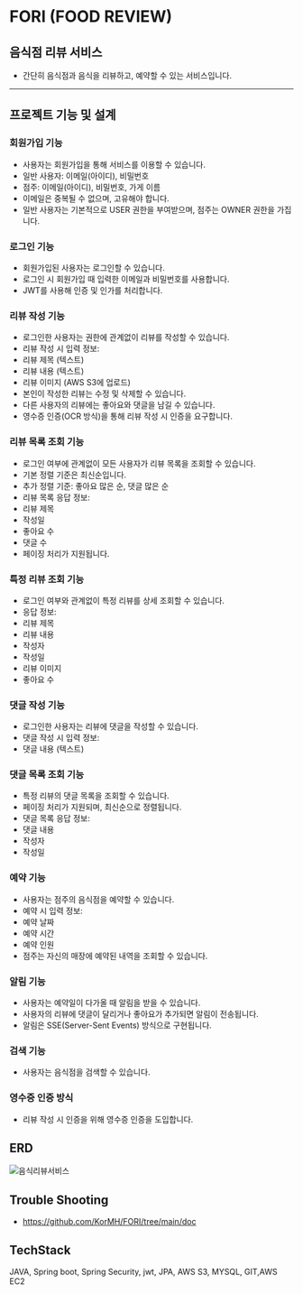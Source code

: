 # FORI (FOOD REVIEW)
## 음식점 리뷰 서비스
- 간단히 음식점과 음식을 리뷰하고, 예약할 수 있는 서비스입니다.
------------------------------------------------------------------------------------------------------
## 프로젝트 기능 및 설계

### 회원가입 기능
 - 사용자는 회원가입을 통해 서비스를 이용할 수 있습니다.
 - 일반 사용자: 이메일(아이디), 비밀번호
 - 점주: 이메일(아이디), 비밀번호, 가게 이름
 - 이메일은 중복될 수 없으며, 고유해야 합니다.
 - 일반 사용자는 기본적으로 USER 권한을 부여받으며, 점주는 OWNER 권한을 가집니다.

### 로그인 기능
 - 회원가입된 사용자는 로그인할 수 있습니다.
 - 로그인 시 회원가입 때 입력한 이메일과 비밀번호를 사용합니다.
 - JWT를 사용해 인증 및 인가를 처리합니다.

### 리뷰 작성 기능
 - 로그인한 사용자는 권한에 관계없이 리뷰를 작성할 수 있습니다.
 - 리뷰 작성 시 입력 정보:
 - 리뷰 제목 (텍스트)
 - 리뷰 내용 (텍스트)
 - 리뷰 이미지 (AWS S3에 업로드)
 - 본인이 작성한 리뷰는 수정 및 삭제할 수 있습니다.
 - 다른 사용자의 리뷰에는 좋아요와 댓글을 남길 수 있습니다.
 - 영수증 인증(OCR 방식)을 통해 리뷰 작성 시 인증을 요구합니다.

### 리뷰 목록 조회 기능
 - 로그인 여부에 관계없이 모든 사용자가 리뷰 목록을 조회할 수 있습니다.
 - 기본 정렬 기준은 최신순입니다.
 - 추가 정렬 기준: 좋아요 많은 순, 댓글 많은 순
 - 리뷰 목록 응답 정보:
 - 리뷰 제목
 - 작성일
 - 좋아요 수
 - 댓글 수
 - 페이징 처리가 지원됩니다.

### 특정 리뷰 조회 기능
 - 로그인 여부와 관계없이 특정 리뷰를 상세 조회할 수 있습니다.
 - 응답 정보:
 - 리뷰 제목
 - 리뷰 내용
 - 작성자
 - 작성일
 - 리뷰 이미지
 - 좋아요 수

### 댓글 작성 기능
 - 로그인한 사용자는 리뷰에 댓글을 작성할 수 있습니다.
 - 댓글 작성 시 입력 정보:
 - 댓글 내용 (텍스트)

### 댓글 목록 조회 기능
 - 특정 리뷰의 댓글 목록을 조회할 수 있습니다.
 - 페이징 처리가 지원되며, 최신순으로 정렬됩니다.
 - 댓글 목록 응답 정보:
 - 댓글 내용
 - 작성자
 - 작성일

### 예약 기능
- 사용자는 점주의 음식점을 예약할 수 있습니다.
- 예약 시 입력 정보:
- 예약 날짜
- 예약 시간
- 예약 인원
- 점주는 자신의 매장에 예약된 내역을 조회할 수 있습니다.


### 알림 기능
- 사용자는 예약일이 다가올 때 알림을 받을 수 있습니다.
- 사용자의 리뷰에 댓글이 달리거나 좋아요가 추가되면 알림이 전송됩니다.
- 알림은 SSE(Server-Sent Events) 방식으로 구현됩니다.

### 검색 기능
- 사용자는 음식점을 검색할 수 있습니다.


### 영수증 인증 방식
- 리뷰 작성 시 인증을 위해 영수증 인증을 도입합니다.


## ERD
![음식리뷰서비스](https://github.com/user-attachments/assets/7de8917c-16b8-4ce0-b4c3-ffaa49431f7f)


## Trouble Shooting
- https://github.com/KorMH/FORI/tree/main/doc

## TechStack
JAVA, Spring boot, Spring Security, jwt, JPA, AWS S3, MYSQL, GIT,AWS EC2
